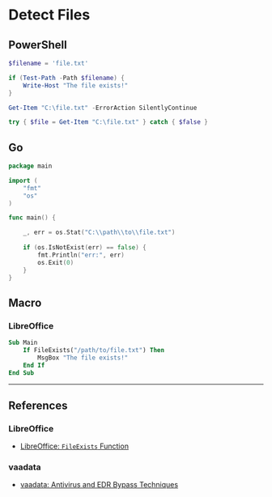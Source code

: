 # Detect Files

## PowerShell

```powershell
$filename = 'file.txt'

if (Test-Path -Path $filename) {
	Write-Host "The file exists!"
}
```

```powershell
Get-Item "C:\file.txt" -ErrorAction SilentlyContinue
```

```powershell
try { $file = Get-Item "C:\file.txt" } catch { $false }
```

## Go

```go
package main

import (
    "fmt"
    "os"
)

func main() {

    _, err = os.Stat("C:\\path\\to\\file.txt")
    
    if (os.IsNotExist(err) == false) {
        fmt.Println("err:", err)
        os.Exit(0)
    }
}
```

## Macro

### LibreOffice

```vb
Sub Main
	If FileExists("/path/to/file.txt") Then
		MsgBox "The file exists!"
	End If
End Sub
```

---
## References

### LibreOffice

- [LibreOffice: `FileExists` Function](https://help.libreoffice.org/latest/lo/text/sbasic/shared/03020415.html?DbPAR=BASIC)

### vaadata

- [vaadata: Antivirus and EDR Bypass Techniques](https://www.vaadata.com/blog/antivirus-and-edr-bypass-techniques/)